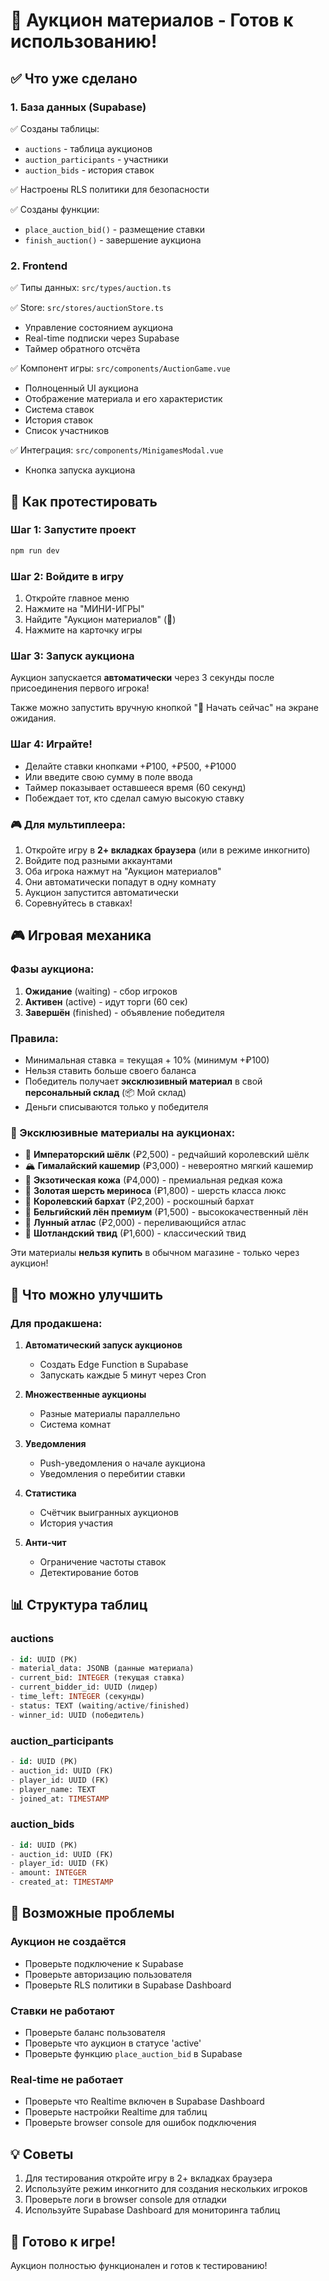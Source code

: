 # 🔨 Аукцион материалов - Готов к использованию!

## ✅ Что уже сделано

### 1. База данных (Supabase)
✅ Созданы таблицы:
- `auctions` - таблица аукционов
- `auction_participants` - участники
- `auction_bids` - история ставок

✅ Настроены RLS политики для безопасности

✅ Созданы функции:
- `place_auction_bid()` - размещение ставки
- `finish_auction()` - завершение аукциона

### 2. Frontend
✅ Типы данных: `src/types/auction.ts`

✅ Store: `src/stores/auctionStore.ts`
- Управление состоянием аукциона
- Real-time подписки через Supabase
- Таймер обратного отсчёта

✅ Компонент игры: `src/components/AuctionGame.vue`
- Полноценный UI аукциона
- Отображение материала и его характеристик
- Система ставок
- История ставок
- Список участников

✅ Интеграция: `src/components/MinigamesModal.vue`
- Кнопка запуска аукциона

## 🚀 Как протестировать

### Шаг 1: Запустите проект
```bash
npm run dev
```

### Шаг 2: Войдите в игру
1. Откройте главное меню
2. Нажмите на "МИНИ-ИГРЫ"
3. Найдите "Аукцион материалов" (🔨)
4. Нажмите на карточку игры

### Шаг 3: Запуск аукциона
Аукцион запускается **автоматически** через 3 секунды после присоединения первого игрока!

Также можно запустить вручную кнопкой "🚀 Начать сейчас" на экране ожидания.

### Шаг 4: Играйте!
- Делайте ставки кнопками +₽100, +₽500, +₽1000
- Или введите свою сумму в поле ввода
- Таймер показывает оставшееся время (60 секунд)
- Побеждает тот, кто сделал самую высокую ставку

### 🎮 Для мультиплеера:
1. Откройте игру в **2+ вкладках браузера** (или в режиме инкогнито)
2. Войдите под разными аккаунтами
3. Оба игрока нажмут на "Аукцион материалов"
4. Они автоматически попадут в одну комнату
5. Аукцион запустится автоматически
6. Соревнуйтесь в ставках!

## 🎮 Игровая механика

### Фазы аукциона:
1. **Ожидание** (waiting) - сбор игроков
2. **Активен** (active) - идут торги (60 сек)
3. **Завершён** (finished) - объявление победителя

### Правила:
- Минимальная ставка = текущая + 10% (минимум +₽100)
- Нельзя ставить больше своего баланса
- Победитель получает **эксклюзивный материал** в свой **персональный склад** (📦 Мой склад)
- Деньги списываются только у победителя

### 🎁 Эксклюзивные материалы на аукционах:
- 👑 **Императорский шёлк** (₽2,500) - редчайший королевский шёлк
- 🏔️ **Гималайский кашемир** (₽3,000) - невероятно мягкий кашемир
- 🐊 **Экзотическая кожа** (₽4,000) - премиальная редкая кожа
- 🐑 **Золотая шерсть мериноса** (₽1,800) - шерсть класса люкс
- 💎 **Королевский бархат** (₽2,200) - роскошный бархат
- 🌾 **Бельгийский лён премиум** (₽1,500) - высококачественный лён
- 🌙 **Лунный атлас** (₽2,000) - переливающийся атлас
- 🏴󠁧󠁢󠁳󠁣󠁴󠁿 **Шотландский твид** (₽1,600) - классический твид

Эти материалы **нельзя купить** в обычном магазине - только через аукцион!

## 🔧 Что можно улучшить

### Для продакшена:
1. **Автоматический запуск аукционов**
   - Создать Edge Function в Supabase
   - Запускать каждые 5 минут через Cron

2. **Множественные аукционы**
   - Разные материалы параллельно
   - Система комнат

3. **Уведомления**
   - Push-уведомления о начале аукциона
   - Уведомления о перебитии ставки

4. **Статистика**
   - Счётчик выигранных аукционов
   - История участия

5. **Анти-чит**
   - Ограничение частоты ставок
   - Детектирование ботов

## 📊 Структура таблиц

### auctions
```sql
- id: UUID (PK)
- material_data: JSONB (данные материала)
- current_bid: INTEGER (текущая ставка)
- current_bidder_id: UUID (лидер)
- time_left: INTEGER (секунды)
- status: TEXT (waiting/active/finished)
- winner_id: UUID (победитель)
```

### auction_participants
```sql
- id: UUID (PK)
- auction_id: UUID (FK)
- player_id: UUID (FK)
- player_name: TEXT
- joined_at: TIMESTAMP
```

### auction_bids
```sql
- id: UUID (PK)
- auction_id: UUID (FK)
- player_id: UUID (FK)
- amount: INTEGER
- created_at: TIMESTAMP
```

## 🐛 Возможные проблемы

### Аукцион не создаётся
- Проверьте подключение к Supabase
- Проверьте авторизацию пользователя
- Проверьте RLS политики в Supabase Dashboard

### Ставки не работают
- Проверьте баланс пользователя
- Проверьте что аукцион в статусе 'active'
- Проверьте функцию `place_auction_bid` в Supabase

### Real-time не работает
- Проверьте что Realtime включен в Supabase Dashboard
- Проверьте настройки Realtime для таблиц
- Проверьте browser console для ошибок подключения

## 💡 Советы

1. Для тестирования откройте игру в 2+ вкладках браузера
2. Используйте режим инкогнито для создания нескольких игроков
3. Проверьте логи в browser console для отладки
4. Используйте Supabase Dashboard для мониторинга таблиц

## 🎉 Готово к игре!

Аукцион полностью функционален и готов к тестированию!

